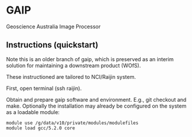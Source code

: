 # GAIP

Geoscience Australia Image Processor

## Instructions (quickstart)

Note this is an older branch of gaip, which is preserved as an interim solution for maintaining a downstream product (WOfS).

These instructioned are tailored to NCI/Raijin system.

First, open terminal (ssh raijin).

Obtain and prepare gaip software and environment. E.g., git checkout and make. Optionally the installation may already be configured on the system as a loadable module:

``` 
module use /g/data/v10/private/modules/modulefiles
module load gcc/5.2.0 core
```


